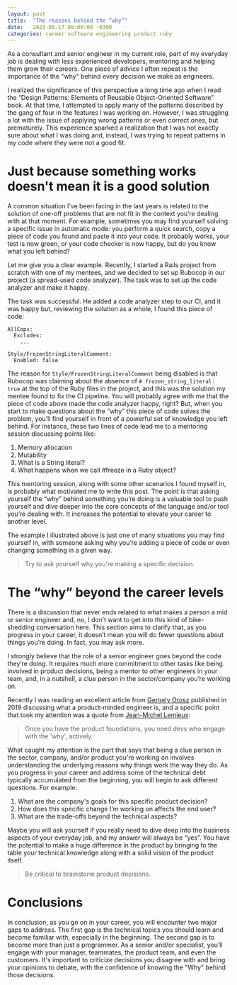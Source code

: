 ```yaml
---
layout: post
title:  "The reasons behind the “why”"
date:   2023-05-17 08:00:00 -0300
categories: career software engineering product ruby
---
```


As a consultant and senior engineer in my current role, part of my everyday job is dealing with less experienced developers, mentoring and helping them grow their careers. One piece of advice I often repeat is the importance of the "why" behind every decision we make as engineers.

I realized the significance of this perspective a long time ago when I read the “Design Patterns: Elements of Reusable Object-Oriented Software” book. At that time, I attempted to apply many of the patterns described by the gang of four in the features I was working on. However, I was struggling a lot with the issue of applying wrong patterns or even correct ones, but prematurely. This experience sparked a realization that I was not exactly sure about what I was doing and, instead, I was trying to repeat patterns in my code where they were not a good fit.

# Just because something works doesn't mean it is a good solution

A common situation I’ve been facing in the last years is related to the solution of one-off problems that are not fit in the context you’re dealing with at that moment. For example, sometimes you may find yourself solving a specific issue in automatic mode: you perform a quick search, copy a piece of code you found and paste it into your code. It probably works, your test is now green, or your code checker is now happy, but do you know what you left behind?

Let me give you a clear example. Recently, I started a Rails project from scratch with one of my mentees, and we decided to set up Rubocop in our project (a spread-used code analyzer). The task was to set up the code analyzer and make it happy.

The task was successful. He added a code analyzer step to our CI, and it was happy but, reviewing the solution as a whole, I found this piece of code:

```
AllCops:
  Excludes:
    ...

Style/FrozenStringLiteralComment:
  Enabled: false
```

The reason for `Style/FrozenStringLiteralComment` being disabled is that Rubocop was claiming about the absence of `# frozen_string_literal: true` at the top of the Ruby files in the project, and this was the solution my mentee found to fix the CI pipeline. You will probably agree with me that the piece of code above made the code analyzer happy, right? But, when you start to make questions about the “why” this piece of code solves the problem, you’ll find yourself in front of a powerful set of knowledge you left behind. For instance, these two lines of code lead me to a mentoring session discussing points like:

1. Memory allocation
2. Mutability
3. What is a String literal?
4. What happens when we call #freeze in a Ruby object?

This mentoring session, along with some other scenarios I found myself in, is probably what motivated me to write this post. The point is that asking yourself the “why” behind something you’re doing is a valuable tool to push yourself and dive deeper into the core concepts of the language and/or tool you’re dealing with. It increases the potential to elevate your career to another level.

The example I illustrated above is just one of many situations you may find yourself in, with someone asking why you’re adding a piece of code or even changing something in a given way.

> Try to ask yourself why you're making a specific decision.

# The “why” beyond the career levels

There is a discussion that never ends related to what makes a person a mid or senior engineer and, no, I don’t want to get into this kind of bike-shedding conversation here. This section aims to clarify that, as you progress in your career, it doesn’t mean you will do fewer questions about things you’re doing. In fact, you may ask more.

I strongly believe that the role of a senior engineer goes beyond the code they’re doing. It requires much more commitment to other tasks like being involved in product decisions, being a mentor to other engineers in your team, and, in a nutshell, a clue person in the sector/company you’re working on.

Recently I was reading an excellent article from [Gergely Orosz](https://blog.pragmaticengineer.com/the-product-minded-engineer/) published in 2019 discussing what a product-minded engineer is, and a specific point that took my attention was a quote from [Jean-Michel Lemieux](https://twitter.com/jmwind):

> Once you have the product foundations, you need devs who engage with the 'why', actively.

What caught my attention is the part that says that being a clue person in the sector, company, and/or product you're working on involves understanding the underlying reasons why things work the way they do. As you progress in your career and address some of the technical debt typically accumulated from the beginning, you will begin to ask different questions. For example:

1. What are the company's goals for this specific product decision?
2. How does this specific change I'm working on affects the end user?
3. What are the trade-offs beyond the technical aspects?

Maybe you will ask yourself if you really need to dive deep into the business aspects of your everyday job, and my answer will always be “yes”. You have the potential to make a huge difference in the product by bringing to the table your technical knowledge along with a solid vision of the product itself.

> Be critical to brainstorm product decisions.

# Conclusions

In conclusion, as you go on in your career, you will encounter two major gaps to address. The first gap is the technical topics you should learn and become familiar with, especially in the beginning. The second gap is to become more than just a programmer. As a senior and/or specialist, you’ll engage with your manager, teammates, the product team, and even the customers. It's important to criticize decisions you disagree with and bring your opinions to debate, with the confidence of knowing the "Why" behind those decisions.
